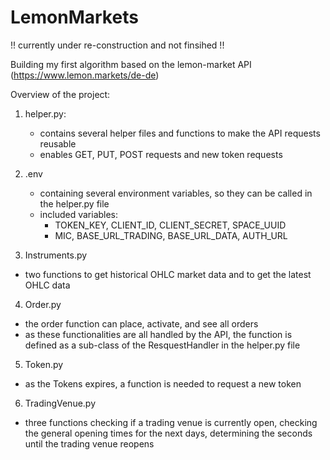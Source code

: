 # LemonMarkets

!! currently under re-construction and not finsihed !!


Building my first algorithm based on the lemon-market API (https://www.lemon.markets/de-de)

Overview of the project:
1. helper.py:
   - contains several helper files and functions to make the API requests reusable
   - enables GET, PUT, POST requests and new token requests

2. .env
   - containing several environment variables, so they can be called in the helper.py file
   - included variables:
     - TOKEN_KEY, CLIENT_ID, CLIENT_SECRET, SPACE_UUID 
     - MIC, BASE_URL_TRADING, BASE_URL_DATA, AUTH_URL

3. Instruments.py
- two functions to get historical OHLC market data and to get the latest OHLC data

4. Order.py
- the order function can place, activate, and see all orders
- as these functionalities are all handled by the API, the function is defined as a sub-class of the ResquestHandler in the helper.py file

5. Token.py
- as the Tokens expires, a function is needed to request a new token

6. TradingVenue.py
- three functions checking if a trading venue is currently open, checking the general opening times for the next days, determining the seconds until the trading venue reopens
